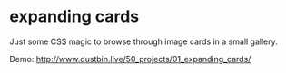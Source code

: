 # expanding cards

Just some CSS magic to browse through image cards in a small gallery.

Demo: http://www.dustbin.live/50_projects/01_expanding_cards/
